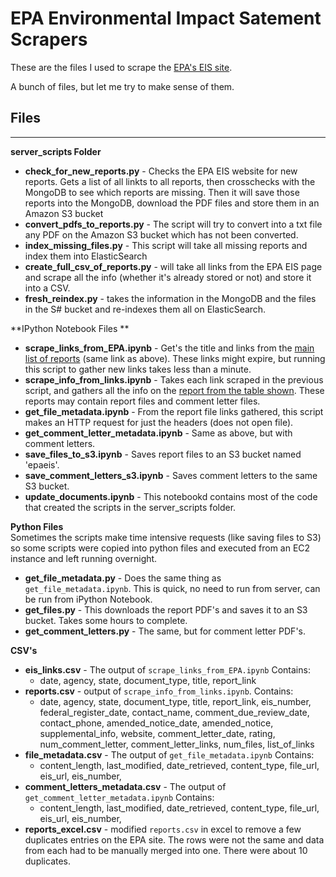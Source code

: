EPA Environmental Impact Satement Scrapers
=========

These are the files I used to scrape the [EPA's EIS site](http://yosemite.epa.gov/oeca/webeis.nsf/viEIS01?OpenView). 

A bunch of files, but let me try to make sense of them.

Files
----
_____

**server_scripts Folder**

* **check_for_new_reports.py** - Checks the EPA EIS website for new reports. Gets a list of all linkts to all reports, then crosschecks with the MongoDB to see which reports are missing. Then it will save those reports into the MongoDB, download the PDF files and store them in an Amazon S3 bucket
* **convert_pdfs_to_reports.py** - The script will try to convert into a txt file any PDF on the Amazon S3 bucket which has not been converted.
* **index_missing_files.py** - This script will take all missing reports and index them into ElasticSearch
* **create_full_csv_of_reports.py** - will take all links from the EPA EIS page and scrape all the info (whether it's already stored or not) and store it into a CSV.
* **fresh_reindex.py** - takes the information in the MongoDB and the files in the S# bucket and re-indexes them all on ElasticSearch.


**IPython Notebook Files  **  

* **scrape_links_from_EPA.ipynb** - Get's the title and links from the [main list of reports](http://yosemite.epa.gov/oeca/webeis.nsf/viEIS01?OpenView) (same link as above). These links might expire, but running this script to gather new links takes less than a minute. 
* **scrape_info_from_links.ipynb** - Takes each link scraped in the previous script, and gathers all the info on the [report from the table shown](http://yosemite.epa.gov/oeca/webeis.nsf/EIS01/413CF7C3534AE28F85257D8900216E03?opendocument).  These reports may contain report files and comment letter files.
* **get_file_metadata.ipynb** - From the report file links gathered, this script makes an HTTP request for just the headers (does not open file).
* **get_comment_letter_metadata.ipynb** - Same as above, but with comment letters. 
* **save_files_to_s3.ipynb** - Saves report files to an S3 bucket named 'epaeis'. 
* **save_comment_letters_s3.ipynb** - Saves comment letters to the same S3 bucket.
* **update_documents.ipynb** - This notebookd contains most of the code that created the scripts in the server_scripts folder.

**Python Files**   
Sometimes the scripts make time intensive requests (like saving files to S3) so some scripts were copied into python files and executed from an EC2 instance and left running overnight.  

* **get_file_metadata.py** - Does the same thing as `get_file_metadata.ipynb`. This is quick, no need to run from server, can be run from iPython Notebook. 
* **get_files.py** - This downloads the report PDF's and saves it to an S3 bucket. Takes some hours to complete. 
* **get_comment_letters.py** - The same, but for comment letter PDF's.

**CSV's**

* **eis_links.csv** - The output of `scrape_links_from_EPA.ipynb` Contains: 
	* date, agency,	state, document_type, title, report_link
* **reports.csv** - output of `scrape_info_from_links.ipynb`. Contains: 
	* date,	agency,	state,	document_type,	title,	report_link,	eis_number,	federal_register_date,	contact_name,	comment_due_review_date,	contact_phone,	amended_notice_date,	amended_notice,	supplemental_info,	website,	comment_letter_date,	rating,	num_comment_letter,	comment_letter_links,	num_files,	list_of_links
* **file_metadata.csv** - The output of `get_file_metadata.ipynb` Contains:
	* content_length,	last_modified,	date_retrieved,	content_type,	file_url,	eis_url,	eis_number,
* **comment_letters_metadata.csv** - The output of `get_comment_letter_metadata.ipynb` Contains: 
	* content_length,	last_modified,	date_retrieved,	content_type,	file_url,	eis_url,	eis_number,
* **reports_excel.csv** - modified `reports.csv` in excel to remove a few duplicates entries on the EPA site. The rows were not the same and data from each had to be manually merged into one. There were about 10 duplicates.







